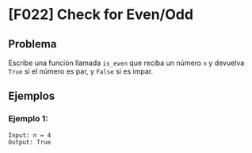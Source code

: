 # [F022] Check for Even/Odd

## Problema

Escribe una función llamada `is_even` que reciba un número `n` y devuelva `True` si el número es par, y `False` si es impar.

## Ejemplos

### Ejemplo 1:
```
Input: n = 4
Output: True
```
